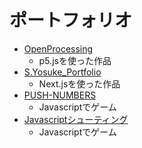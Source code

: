 # ポートフォリオ

- [OpenProcessing](https://openprocessing.org/user/373077?view=sketches&o=3)
  - p5.jsを使った作品
- [S.Yosuke_Portfolio](https://portfolio-nu-amber-42.vercel.app/)
  - Next.jsを使った作品
- [PUSH-NUMBERS](http://eva44snz.html.xdomain.jp/push-numbers/index.html)
  - Javascriptでゲーム
- [Javascriptシューティング](https://codepen.io/qbaodzkk-the-builder/pen/qBJQbYV)
  - Javascriptでゲーム

